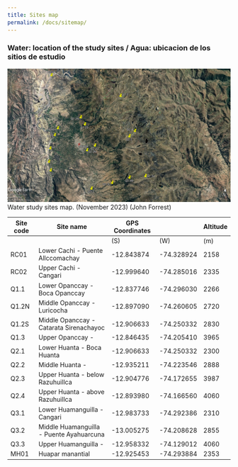 ```yaml
---
title: Sites map
permalink: /docs/sitemap/
---
```



### Water: location of the study sites / Agua: ubicacion de los sitios de estudio


![Sites map](/assets/sites/AllsitesHuanta.JPG)
Water study sites map. (November 2023) (John Forrest)


|     Site code    |     Site name                                   |     GPS Coordinates    |                   |     Altitude    |
|------------------|-------------------------------------------------|------------------------|-------------------|-----------------|
|                  |                                                 |        (S)             |        (W)        |     (m)         |
|     RC01         |     Lower Cachi - Puente Allccomachay           |     -12.843874         |     -74.328924    |     2158        |
|     RC02         |     Upper Cachi - Cangari                       |     -12.999640         |     -74.285016    |     2335        |
|     Q1.1         |     Lower Opanccay - Boca Opanccay              |     -12.837746         |     -74.296030    |     2266        |
|     Q1.2N        |     Middle Opanccay - Luricocha                 |     -12.897090         |     -74.260605    |     2720        |
|     Q1.2S        |     Middle Opanccay - Catarata Sirenachayoc     |     -12.906633         |     -74.250332    |     2830        |
|     Q1.3         |     Upper Opanccay -                            |     -12.846435         |     -74.205410    |     3965        |
|     Q2.1         |     Lower Huanta - Boca Huanta                  |     -12.906633         |     -74.250332    |     2300        |
|     Q2.2         |     Middle Huanta -                             |     -12.935211         |     -74.223546    |     2888        |
|     Q2.3         |     Upper Huanta - below Razuhuillca            |     -12.904776         |     -74.172655    |     3987        |
|     Q2.4         |     Upper Huanta - above Razuhuillca            |     -12.893980         |     -74.166560    |     4060        |
|     Q3.1         |     Lower Huamanguilla - Cangari                |     -12.983733         |     -74.292386    |     2310        |
|     Q3.2         |     Middle Huamanguilla - Puente Ayahuarcuna    |     -13.005275         |     -74.208628    |     2855        |
|     Q3.3         |     Upper Huamanguilla -                        |     -12.958332         |     -74.129012    |     4060        |
|     MH01         |     Huapar manantial                            |     -12.925453         |     -74.293884    |     2353        |

